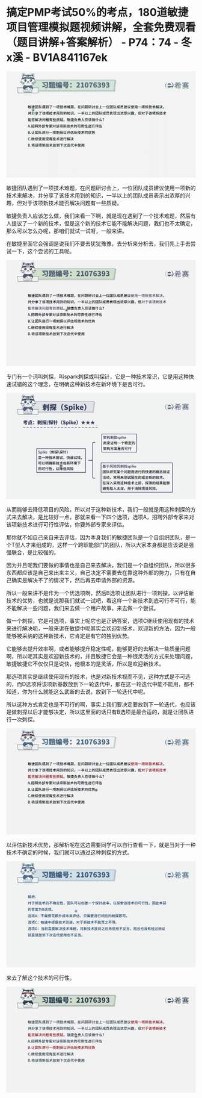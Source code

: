 # 搞定PMP考试50%的考点，180道敏捷项目管理模拟题视频讲解，全套免费观看（题目讲解+答案解析） - P74：74 - 冬x溪 - BV1A841167ek

![](img/4f50bde951836c3f2bb7b166ee1fd3d6_0.png)

敏捷团队遇到了一项技术难题，在问题研讨会上，一位团队成员建议使用一项新的技术来解决，并分享了该技术用到的知识，一半以上的团队成员表示出浓厚的兴趣，但对于该项新技术能否解决问题有一些质疑。

敏捷负责人应该怎么做，我们来看一下啊，就是现在遇到了一个技术难题，然后有人提议了一个新的技术，但是这个新的技术它能不能解决问题，我们也不太确定，那么可以怎么办呢，那咱们就试一试呀，一般来讲。

在敏捷里面它会强调是说我们不要去犹犹豫豫，去分析来分析去，我们先上手去尝试一下，这个尝试的工具呢。

![](img/4f50bde951836c3f2bb7b166ee1fd3d6_2.png)

专门有一个词叫刺探，叫spark刺探或叫探针，它是一种技术常识，它是用这种快速试错的这个理念，在明确这种新技术在新环境下是否可行。



![](img/4f50bde951836c3f2bb7b166ee1fd3d6_4.png)

从而能够去降低项目的风险，所以对于这种新技术，我们一般就是用这种刺探的方式来去解决，是比较好一点，那就来看一下四个选项，选项A，招聘外部专家来对该项新技术进行可行性评估，你要外部专家来评估。

那你就不如自己亲自来去评估，因为本身我们的敏捷团队是一个自组织团队，是一个T型人才来组成的，这样一个跨职能部门的团队，所以大家本身都是应该说是强强联合，是比较强的。

因为并且呢我们要做的事情也是自己来去解决，我们是一个自组织团队，所以很多东西都应该是自己来出来主义，自己决定不需要去在靠这种外部的势力，只有在自己确实是解决不了的情况下，然后再去申请外部的资源。

所以一般来讲不是作为一个优选项啊，然后B选项让团队进行一项刺探，以评估新技术的优势，也就是说那我们就试一试吧，看这样一个新技术到底可行不可行，能不能解决一些问题，我们来去做一个用户故事，来去做一个尝试。

做一个刺探，它是可选项，事实上呢它也是正确答案，选项C继续使用现有的技术来进行解决呃，一般来讲在敏捷中呢其实会欢迎新技术，欢迎新的方法，因为一般能够被采纳的这种新技术，它肯定是有它的独到优势。

它能够去提升效率啊，或者能够提升稳定性呢，能够更好的去解决一些质量问题啊，所以呢其实是欢迎新技术的，并且敏捷它会是一种很灵活的方式来处理问题，敏捷敏捷它不仅仅只是说快，他根本的是灵活，所以是欢迎新技术。

那选项其实是继续使用现有的技术，也是对新技术视而不见，这种方式是不可选的，而D选项将该项新基数放到下一轮迭代中，那在这一轮迭代中能不能用，都不知道，你为什么就能这么武断的去说，放到下一轮迭代中呢。

所以这种方式肯定也是不可行的啊，事实上我们要决定要放到下一轮迭代，也应该是做刺探以后才能够决定，所以这里面的话只有B选项是最合适的，就是让团队进行一次刺探。



![](img/4f50bde951836c3f2bb7b166ee1fd3d6_6.png)

以评估新技术优势，那解析呢在这边需要同学可以自行查看一下，就是当对于一种技术不确定的时候，我们就可以通过这种刺探的方式。



![](img/4f50bde951836c3f2bb7b166ee1fd3d6_8.png)

来去了解这个技术的可行性。

![](img/4f50bde951836c3f2bb7b166ee1fd3d6_10.png)